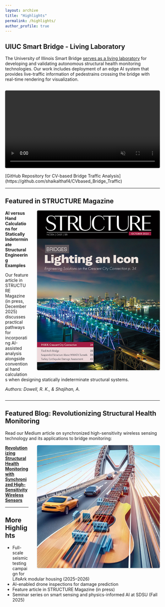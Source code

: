 ```yaml
---
layout: archive
title: "Highlights"
permalink: /highlights/
author_profile: true
---
```


## UIUC Smart Bridge - Living Laboratory

The University of Illinois Smart Bridge [serves as a living laboratory](https://cee.illinois.edu/news/bahl-smart-bridge-showcased-living-laboratory-education-research) for developing and validating autonomous structural health monitoring technologies. Our work includes deployment of an edge AI system that provides live-traffic information of pedestrains crossing the bridge with real-time rendering for visualization.

<video width="100%" style="max-width: 700px; border-radius: 4px; box-shadow: 0 2px 4px rgba(0,0,0,0.1); margin: 1em 0;" autoplay loop muted playsinline>
  <source src="/images/smartbridge.mp4" type="video/mp4">
  Your browser does not support the video tag.
</video>
[GitHub Repository for CV-based Bridge Traffic Analysis](https://github.com/shaikalthaf4/CVbased_Bridge_Traffic)

---

## Featured in STRUCTURE Magazine

<img src="/images/publications/structure.jpg" alt="STRUCTURE Magazine Feature" style="max-width: 400px; float: right; margin-left: 2em; margin-bottom: 1em; border-radius: 4px; box-shadow: 0 2px 4px rgba(0,0,0,0.1);">

**AI versus Hand Calculations for Statically Indeterminate Structural Engineering Examples**

Our feature article in STRUCTURE Magazine (in press, December 2025) discusses practical pathways for incorporating AI-assisted analysis alongside conventional hand calculations when designing statically indeterminate structural systems. 

*Authors: Dowell, R. K., & Shajihan, A.*

<div style="clear: both;"></div>

---

## Featured Blog: Revolutionizing Structural Health Monitoring

Read our Medium article on synchronized high-sensitivity wireless sensing technology and its applications to bridge monitoring:

<img src="/images/publications/symphony.png" alt="Revolutionizing Structural Health Monitoring" style="max-width: 400px; float: right; margin-left: 2em; margin-bottom: 1em; border-radius: 4px; box-shadow: 0 2px 4px rgba(0,0,0,0.1);">

**[Revolutionizing Structural Health Monitoring with Synchronized High-Sensitivity Wireless Sensors](https://medium.com/@shaikalthaf4/revolutionizing-structural-health-monitoring-with-a-synchronized-high-sensitivity-wireless-189553908117)**

---

## More Highlights

- Full-scale seismic testing campaign for LifeArk modular housing (2025–2026)
- AI-enabled drone inspections for damage prediction
- Feature article in STRUCTURE Magazine (in press)
- Seminar series on smart sensing and physics-informed AI at SDSU (Fall 2025)

